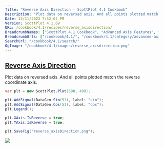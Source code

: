 ```yaml
---
Title: "Reverse Axis Direction - ScottPlot 4.1 Cookbook"
Description: "Plot data on reversed axis. And all points plotted match the reverse coordinate axis."
Date: 12/11/2023 7:52:02 PM
Version: ScottPlot 4.1.69
URL: /cookbook/4.1/recipes/reverse_axisdirection/
BreadcrumbNames: ["ScottPlot 4.1 Cookbook", "Advanced Axis Features", "Reverse Axis Direction"]
BreadcrumbUrls: ["/cookbook/4.1/", "/cookbook/4.1/category/advanced-axis-features", "/cookbook/4.1/recipes/reverse_axisdirection/"]
SearchUrl: "/cookbook/4.1/search/"
OgImage: "/cookbook/4.1/images/reverse_axisdirection.png"
---
```


<h2><a href='/cookbook/4.1/recipes/reverse_axisdirection/'>Reverse Axis Direction</a></h2>

Plot data on reversed axis. And all points plotted match the reverse coordinate axis.

```cs
var plt = new ScottPlot.Plot(600, 400);

plt.AddSignal(DataGen.Sin(51), label: "sin");
plt.AddSignal(DataGen.Cos(51), label: "cos");
plt.Legend();

plt.XAxis.IsReverse = true;
plt.YAxis.IsReverse = true;

plt.SaveFig("reverse_axisDirection.png");
```

<img src='../../images/reverse_axisdirection.png' class='d-block mx-auto my-5' />



